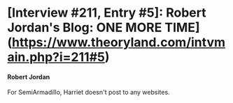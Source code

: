 # [Interview #211, Entry #5]: Robert Jordan's Blog: ONE MORE TIME](https://www.theoryland.com/intvmain.php?i=211#5)

#### Robert Jordan

For SemiArmadillo, Harriet doesn't post to any websites.

